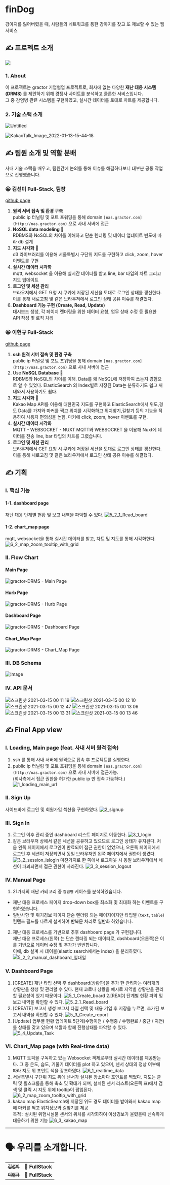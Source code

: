 # finDog
강아지를 잃어버렸을 때, 사람들의 네트워크를 통한 강아지를 찾고 또 제보할 수 있는 웹 서비스

## ✍ 프로젝트 소개
![](https://img.shields.io/badge/Project-gractorDRMS-blue?style=for-the-badge)

### 1. About
이 프로젝트는 gractor 기업협업 프로젝트로, 회사에 없는 다양한 **재난 대응 시스템(DRMS)** 를 제안하기 위해 경쟁사 사이트를 분석하고 클론한 서비스입니다.  
그 중 감염병 관련 시스템을 구현하였고, 실시간 데이터를 토대로 차트를 제공합니다. 

### 2. 기술 스택 소개 
![Untitled](https://user-images.githubusercontent.com/37296369/111068232-4a24eb00-850b-11eb-9352-686d8fb00847.png)


![KakaoTalk_Image_2022-01-13-15-44-18](https://user-images.githubusercontent.com/66179677/149279103-a03b5fce-352a-486b-a6ba-41a3a955464b.png)


## ✍ 팀원 소개 및 역할 분배
사내 기술 스택을 배우고, 팀원간에 논의를 통해 이슈를 해결하다보니 대부분 공통 작업으로 진행했습니다. 
### 😀 김선미 Full-Stack, 팀장
[github page](https://github.com/ddubbu)
1. **원격 서버 접속 및 환경 구축**  
public ip 터널링 및 포트 포워딩을 통해 domain `[nas.gractor.com](http://nas.gractor.com)` 으로 사내 서버에 접근
2. **NoSQL data modeling** 🌟  
RDBMS와 NoSQL의 차이를 이해하고 단순 렌더링 및 데이터 업데이트 빈도에 따라 db 설계
3. **지도 시각화** 🌟  
d3 라이브러리를 이용해 서울특별시 구단위 지도를 구현하고 click, zoom, hover 이벤트를 구현
4. **실시간 데이터 시각화**  
mqtt, websocket 을 이용해 실시간 데이터를 받고 line, bar 타입의 차트 그리고 지도 업데이트
5. **로그인 및 세션 관리**  
브라우저에서 GET 요청 시 쿠키에 저장된 세션을 토대로 로그인 상태를 갱신한다. 이를 통해 새로고침 및 같은 브라우저에서 로그인 상태 공유 이슈를 해결했다.
6. **Dashboard 기능 구현 (Create, Read, Update)**  
대시보드 생성, 각 페이지 렌더링을 위한 데이터 요청, 업무 상태 수정 등 필요한 API 작성 및 로직 처리   

### 😀 이현규 Full-Stack

[github page](https://github.com/Aiden76005588)
1. **ssh 원격 서버 접속 및 환경 구축**  
public ip 터널링 및 포트 포워딩을 통해 domain `[nas.gractor.com](http://nas.gractor.com)` 으로 사내 서버에 접근 
2. Use **NoSQL Database**  🌟  
RDBMS와 NoSQL의 차이를 이해. Data를 왜 NoSQL에 저장하여 쓰는지 경험으로 알 수 있었다.
ElasticSearch 의 Index별로 저장된 Data는 분류하기도 쉽고 꺼내와서 사용하기도 쉽다.
3. **지도 시각화** 🌟  
Kakao Map API를 이용해 대한민국 지도를 구현하고 ElasticSearch에서 위도,경도 Data를 가져와 
마커를 찍고 위치를 시각화하고 위치찾기,길찾기 등의 기능을 적용하여 사용자 편의성을 높힘.
마커에 click, zoom, hover 이벤트를 구현.
4. **실시간 데이터 시각화**  
MQTT - WEBSOCKET - NUXT 
MQTT와 WEBSOCKET 을 이용해 Nuxt에 데이터를 전송 line, bar 타입의 차트를 그렸습니다.
5. **로그인 및 세션 관리**  
브라우저에서 GET 요청 시 쿠키에 저장된 세션을 토대로 로그인 상태를 갱신한다. 이를 통해 새로고침 및 같은 브라우저에서 로그인 상태 공유 이슈를 해결했다.


## ✍ 기획
### I. 핵심 기능
#### 1-1. dashboard page
재난 대응 단계별 현황 및 보고 내역을 파악할 수 있다. 
![5_2_1_Read_board](https://user-images.githubusercontent.com/37296369/111068545-87d64380-850c-11eb-8c8c-09c4946e9df2.gif)
#### 1-2. chart_map page
mqtt, websocket을 통해 실시간 데이터를 받고, 차트 및 지도를 통해 시각화한다.
![6_2_map_zoom_tooltip_with_grid](https://user-images.githubusercontent.com/37296369/111068621-e26f9f80-850c-11eb-95a0-e47d5b8b7c7f.gif)


### II. Flow Chart
#### Main Page
![gractor-DRMS - Main Page](https://user-images.githubusercontent.com/37296369/111068658-092dd600-850d-11eb-9854-def437c68334.jpg)
#### Hurb Page
![gractor-DRMS - Hurb Page](https://user-images.githubusercontent.com/37296369/111068657-08953f80-850d-11eb-8718-0d39b19a7420.jpg)
#### Dashboard Page
![gractor-DRMS - Dashboard Page](https://user-images.githubusercontent.com/37296369/111068656-07fca900-850d-11eb-9308-096861452608.jpg)
#### Chart_Map Page
![gractor-DRMS - Chart_Map Page](https://user-images.githubusercontent.com/37296369/111068655-06cb7c00-850d-11eb-8b08-3844c1974c86.jpg)

### III. DB Schema
![image](https://user-images.githubusercontent.com/37296369/111068679-1fd42d00-850d-11eb-9544-19d9be6808d6.png)

### IV. API 문서
![스크린샷 2021-03-15 00 11 19](https://user-images.githubusercontent.com/66179677/111073810-88c69f80-8523-11eb-9b94-6c02cb191c39.png)
![스크린샷 2021-03-15 00 12 10](https://user-images.githubusercontent.com/66179677/111073813-8bc19000-8523-11eb-9a53-8e43ecd6b77f.png)
![스크린샷 2021-03-15 00 12 47](https://user-images.githubusercontent.com/66179677/111073818-97ad5200-8523-11eb-8724-45cc96b6a2db.png)
![스크린샷 2021-03-15 00 13 06](https://user-images.githubusercontent.com/66179677/111073820-98de7f00-8523-11eb-9661-9688e4a3a810.png)
![스크린샷 2021-03-15 00 13 31](https://user-images.githubusercontent.com/66179677/111073822-9a0fac00-8523-11eb-841a-94e92a24e422.png)
![스크린샷 2021-03-15 00 13 46](https://user-images.githubusercontent.com/66179677/111073824-9b40d900-8523-11eb-9c0a-a87b999b0255.png)



## ✍ Final App view
### I. Loading, Main page (feat. 사내 서버 원격 접속)
1. ssh 를 통해 사내 서버에 원격으로 접속 후 프로젝트를 실행한다.
2. public ip 터널링 및 포트 포워딩을 통해 domain `[nas.gractor.com](http://nas.gractor.com)` 으로 사내 서버에 접근가능.  
(회사측에서 접근 권한을 허가한 public ip 만 접속 가능하다.)
![1_loading_main_url](https://user-images.githubusercontent.com/37296369/111068791-907b4980-850d-11eb-8020-5a21620e4ef7.gif)

### II. Sign Up
사이드바에 로그인 및 회원가입 섹션을 구현하였다.
![2_signup](https://user-images.githubusercontent.com/37296369/111068917-04b5ed00-850e-11eb-8b9c-00e028007a16.gif)

### III. Sign In
1. 로그인 이후 관리 중인 dashboard 리스트 페이지로 이동한다.
![3_1_login](https://user-images.githubusercontent.com/37296369/111069038-7aba5400-850e-11eb-933b-146844865836.gif)
2. 같은 브라우저 상에서 같은 세션을 공유하고 있으므로 로그인 상태가 유지된다.
처음 왼쪽 페이지에서 로그인이 만료되어 접근 권한이 없었으나, 오른쪽 페이지에서 로그인 후 세션이 저장되면서 동일 브라우저인 왼쪽 페이지에서 권한이 생겼다.
![3_2_session_islogin](https://user-images.githubusercontent.com/37296369/111069035-78f09080-850e-11eb-941c-9b245202dfb8.gif)
마찬가지로 한 쪽에서 로그아웃 시 동일 브라우저에서 세션이 파괴되면서 접근 권한이 사라진다.
![3_3_session_logout](https://user-images.githubusercontent.com/37296369/111069026-755d0980-850e-11eb-95b8-a007c316c98d.gif)

### IV. Manual Page
1. 21가지의 재난 카테고리 중 `감염병` 케이스를 분석하였습니다.
- 재난 대응 프로세스 페이지
drop-down box를 최소화 및 최대화 하는 이벤트를 구현하였습니다.
- 일반사항 및 위기경보 페이지
단순 렌더링 되는 페이지이지만 타입별 (`text`, `table`) 컨텐츠 필드를 다르게 설계하여 반복문 처리로 일반화 하였습니다.
2. 재난 대응 프로세스를 기반으로 추후 dashboard page 가 구현됩니다.  
재난 대응 프로세스(왼쪽) 는 단순 렌더링 되는 데이터로, dashboard(오른쪽)은 이를 기반으로 데이터 수정 및 추가가 빈번합니다.   
이에, db 설계 시 테이블(elastic search에서는 index) 을 분리하였다.
![5_2_2_manual_dashboard_일대일](https://user-images.githubusercontent.com/37296369/111068970-3d55c680-850e-11eb-8f77-dd15e7277dee.gif)

### V. Dashboard Page
1. [CREATE] 재난 타입 선택 후 dashboard(상황판)을 추가
한 관리자는 여러개의 상황판을 생성 및 관리할 수 있다. 현재 코로나 상황을 예시로 지역별 상황판을 관리할 필요성이 있기 때문이다.
![5_1_Create_board](https://user-images.githubusercontent.com/37296369/111069112-eb617080-850e-11eb-8308-71ae9344bed3.gif)
2.[READ] 단계별 현황 파악 및 보고 내역을 확인할 수 있다. 
![5_2_1_Read_board](https://user-images.githubusercontent.com/37296369/111069111-e997ad00-850e-11eb-852d-5741deeadeaa.gif)
3. [CREATE] 보고서 생성
보고서 타입 선택 및 내용 기입 후 저장을 누르면, 추가된 보고서 내역을 확인할 수 있다.
![5_3_Create_report](https://user-images.githubusercontent.com/37296369/111069109-e7355300-850e-11eb-924f-3e0dfa5fc003.gif)
4. [Update] 업무별 현황 업데이트
5단계(수행이전 / 수행중 / 수행완료 / 중단 / 지연)를 상태를 갖고 있으며 색깔과 함께 진행상태를 파악할 수 있다.
![5_4_Update_Task](https://user-images.githubusercontent.com/37296369/111069107-e43a6280-850e-11eb-9c5e-bde443697599.gif)

### VI. Chart_Map page (with Real-time data)
1. MQTT 토픽을 구독하고 있는 Websocket 객체로부터 실시간 데이터를 제공받는다.
그 중 온도, 습도, 기울기 데이터를 plot 하고 있으며, 센서 상태의 정상 여부에 따라  지도 위 포인트 색을 강조하였다.
![6_1_realtime_data](https://user-images.githubusercontent.com/37296369/111069156-2663a400-850f-11eb-8b0b-8af5e98fa739.gif)
2. 서울특별시 구단위 지도 위에 센서가 설치된 장소마다 포인트를 찍었다. 
지도는 클릭 및 휠스크롤을 통해 축소 및 확대가 되며, 설치된 센서 리스트(오른쪽 표)에서 검색 및 클릭 시 지도 위에 tooltip이 팝업된다.
![6_2_map_zoom_tooltip_with_grid](https://user-images.githubusercontent.com/37296369/111069152-22378680-850f-11eb-9caf-9eafb184b71c.gif)
3. kakao map 
ElasticSearch에 저장된 위도 경도 데이터를 받아와서 kakao map에 마커를 찍고 위치정보와 길찾기를 제공  
목적 : 설치된 위험시설물 센서의 위치를 시각화하여 이상경보가 울렸을때 신속하게 대응하기 위한 기능
![6_3_kakao_map](https://user-images.githubusercontent.com/37296369/111069223-6cb90300-850f-11eb-93a1-dfaaa460689a.gif)

***

# 🗣 우리를 소개합니다.



<table>
  <tbody>
    <tr>
      <td align="center">
        <a href="https://github.com/ddubbu">
          <sub>
            <b>김선미</b>
          </sub>
        </a>
        <br>
      </td>
      <td>
        <strong>🚩 FullStack</strong>
      </td>
    </tr>
     <tr>
      <td align="center">
        <a href="https://github.com/Aiden76005588">
          <sub>
            <b>이현규</b>
          </sub>
        </a>
        <br>
      </td>
      <td>
        <strong>🚩 FullStack</strong>
      </td>
    </tr>
  </tbody>
</table>
